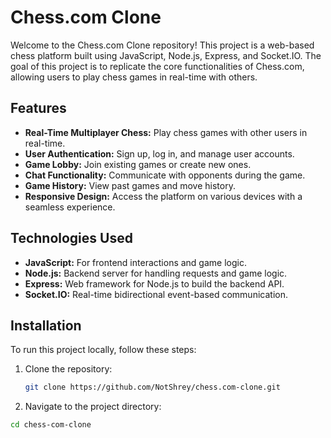 # Chess.com Clone

Welcome to the Chess.com Clone repository! This project is a web-based chess platform built using JavaScript, Node.js, Express, and Socket.IO. The goal of this project is to replicate the core functionalities of Chess.com, allowing users to play chess games in real-time with others.

## Features

- **Real-Time Multiplayer Chess:** Play chess games with other users in real-time.
- **User Authentication:** Sign up, log in, and manage user accounts.
- **Game Lobby:** Join existing games or create new ones.
- **Chat Functionality:** Communicate with opponents during the game.
- **Game History:** View past games and move history.
- **Responsive Design:** Access the platform on various devices with a seamless experience.

## Technologies Used

- **JavaScript:** For frontend interactions and game logic.
- **Node.js:** Backend server for handling requests and game logic.
- **Express:** Web framework for Node.js to build the backend API.
- **Socket.IO:** Real-time bidirectional event-based communication.

## Installation

To run this project locally, follow these steps:

1. Clone the repository:
   ```bash
   git clone https://github.com/NotShrey/chess.com-clone.git
2. Navigate to the project directory:
 ```bash
cd chess-com-clone
